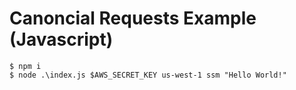 # Canoncial Requests Example (Javascript)

```
$ npm i
$ node .\index.js $AWS_SECRET_KEY us-west-1 ssm "Hello World!"
```